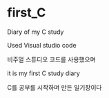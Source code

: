 # first_C 
Diary of my C study



Used Visual studio code 

비주얼 스튜디오 코드를 사용했으며




it is my first C study diary

C를 공부를 시작하며 만든 일기장이다


